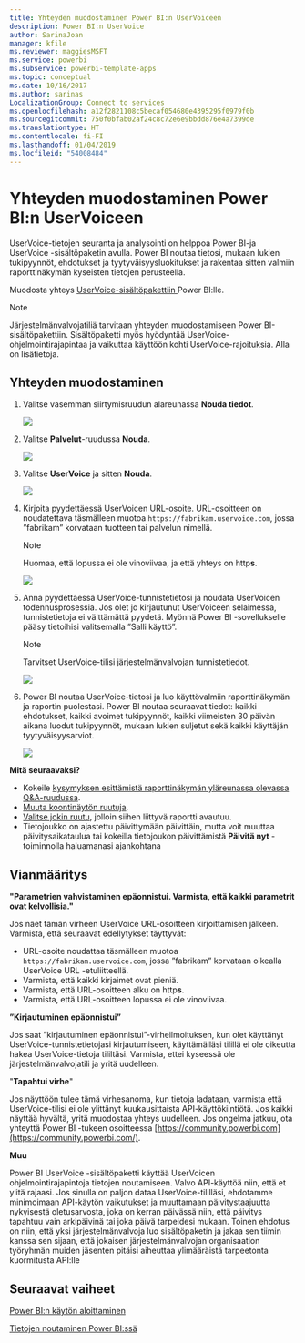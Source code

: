 ```yaml
---
title: Yhteyden muodostaminen Power BI:n UserVoiceen
description: Power BI:n UserVoice
author: SarinaJoan
manager: kfile
ms.reviewer: maggiesMSFT
ms.service: powerbi
ms.subservice: powerbi-template-apps
ms.topic: conceptual
ms.date: 10/16/2017
ms.author: sarinas
LocalizationGroup: Connect to services
ms.openlocfilehash: a12f2821108c5becaf054680e4395295f0979f0b
ms.sourcegitcommit: 750f0bfab02af24c8c72e6e9bbdd876e4a7399de
ms.translationtype: HT
ms.contentlocale: fi-FI
ms.lasthandoff: 01/04/2019
ms.locfileid: "54008484"
---
```

# <a name="connect-to-uservoice-with-power-bi"></a>Yhteyden muodostaminen Power BI:n UserVoiceen
UserVoice-tietojen seuranta ja analysointi on helppoa Power BI-ja UserVoice -sisältöpaketin avulla. Power BI noutaa tietosi, mukaan lukien tukipyynnöt, ehdotukset ja tyytyväisyysluokitukset ja rakentaa sitten valmiin raporttinäkymän kyseisten tietojen perusteella.

Muodosta yhteys [UserVoice-sisältöpakettiin ](https://app.powerbi.com/getdata/services/uservoice) Power BI:lle.

>[!NOTE]
>Järjestelmänvalvojatiliä tarvitaan yhteyden muodostamiseen Power BI-sisältöpakettiin. Sisältöpaketti myös hyödyntää UserVoice-ohjelmointirajapintaa ja vaikuttaa käyttöön kohti UserVoice-rajoituksia. Alla on lisätietoja.

## <a name="how-to-connect"></a>Yhteyden muodostaminen
1. Valitse vasemman siirtymisruudun alareunassa **Nouda tiedot**.
   
   ![](media/service-connect-to-uservoice/pbi_getdata.png)
2. Valitse **Palvelut**-ruudussa **Nouda**.
   
   ![](media/service-connect-to-uservoice/pbi_getservices.png) 
3. Valitse **UserVoice** ja sitten **Nouda**.
   
   ![](media/service-connect-to-uservoice/uservoice.png)
4. Kirjoita pyydettäessä UserVoicen URL-osoite. URL-osoitteen on noudatettava täsmälleen muotoa `https://fabrikam.uservoice.com`, jossa ”fabrikam” korvataan tuotteen tai palvelun nimellä.
   
   >[!NOTE]
   >Huomaa, että lopussa ei ole vinoviivaa, ja että yhteys on http**s**.
   
   ![](media/service-connect-to-uservoice/capture.png)
5. Anna pyydettäessä UserVoice-tunnistetietosi ja noudata UserVoicen todennusprosessia. Jos olet jo kirjautunut UserVoiceen selaimessa, tunnistetietoja ei välttämättä pyydetä. Myönnä Power BI -sovellukselle pääsy tietoihisi valitsemalla ”Salli käyttö”.
   
   >[!NOTE]
   >Tarvitset UserVoice-tilisi järjestelmänvalvojan tunnistetiedot.
   
   ![](media/service-connect-to-uservoice/capture3.png)
6. Power BI noutaa UserVoice-tietosi ja luo käyttövalmiin raporttinäkymän ja raportin puolestasi. Power BI noutaa seuraavat tiedot: kaikki ehdotukset, kaikki avoimet tukipyynnöt, kaikki viimeisten 30 päivän aikana luodut tukipyynnöt, mukaan lukien suljetut sekä kaikki käyttäjän tyytyväisyysarviot.
   
   ![](media/service-connect-to-uservoice/capture4.png)

**Mitä seuraavaksi?**

* Kokeile [kysymyksen esittämistä raporttinäkymän yläreunassa olevassa Q&A-ruudussa](consumer/end-user-q-and-a.md).
* [Muuta koontinäytön ruutuja](service-dashboard-edit-tile.md).
* [Valitse jokin ruutu](consumer/end-user-tiles.md), jolloin siihen liittyvä raportti avautuu.
* Tietojoukko on ajastettu päivittymään päivittäin, mutta voit muuttaa päivitysaikataulua tai kokeilla tietojoukon päivittämistä **Päivitä nyt** -toiminnolla haluamanasi ajankohtana

## <a name="troubleshooting"></a>Vianmääritys
**"Parametrien vahvistaminen epäonnistui. Varmista, että kaikki parametrit ovat kelvollisia."**

Jos näet tämän virheen UserVoice URL-osoitteen kirjoittamisen jälkeen. Varmista, että seuraavat edellytykset täyttyvät:

* URL-osoite noudattaa täsmälleen muotoa `https://fabrikam.uservoice.com`, jossa ”fabrikam” korvataan oikealla UserVoice URL -etuliitteellä.
* Varmista, että kaikki kirjaimet ovat pieniä.
* Varmista, että URL-osoitteen alku on http**s**.
* Varmista, että URL-osoitteen lopussa ei ole vinoviivaa.

**”Kirjautuminen epäonnistui”**

Jos saat ”kirjautuminen epäonnistui”-virheilmoituksen, kun olet käyttänyt UserVoice-tunnistetietojasi kirjautumiseen, käyttämälläsi tilillä ei ole oikeutta hakea UserVoice-tietoja tililtäsi. Varmista, ettei kyseessä ole järjestelmänvalvojatili ja yritä uudelleen.

"**Tapahtui virhe**"

Jos näyttöön tulee tämä virhesanoma, kun tietoja ladataan, varmista että UserVoice-tilisi ei ole ylittänyt kuukausittaista API-käyttökiintiötä. Jos kaikki näyttää hyvältä, yritä muodostaa yhteys uudelleen. Jos ongelma jatkuu, ota yhteyttä Power BI -tukeen osoitteessa [https://community.powerbi.com](https://community.powerbi.com/).

**Muu**  

Power BI UserVoice -sisältöpaketti käyttää UserVoicen ohjelmointirajapintoja tietojen noutamiseen. Valvo API-käyttöä niin, että et ylitä rajaasi. Jos sinulla on paljon dataa UserVoice-tililläsi, ehdotamme minimoimaan API-käytön vaikutukset ja muuttamaan päivitystaajuutta nykyisestä oletusarvosta, joka on kerran päivässä niin, että päivitys tapahtuu vain arkipäivinä tai joka päivä tarpeidesi mukaan. Toinen ehdotus on niin, että yksi järjestelmänvalvoja luo sisältöpaketin ja jakaa sen tiimin kanssa sen sijaan, että jokaisen järjestelmänvalvojan organisaation työryhmän muiden jäsenten pitäisi aiheuttaa ylimääräistä tarpeetonta kuormitusta API:lle

## <a name="next-steps"></a>Seuraavat vaiheet
[Power BI:n käytön aloittaminen](service-get-started.md)

[Tietojen noutaminen Power BI:ssä](service-get-data.md)

